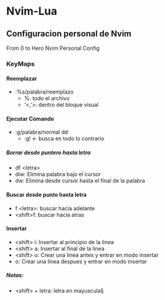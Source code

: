 # Nvim-Lua

## Configuracion personal de Nvim

From 0 to Hero
Nvim Personal Config

### KeyMaps

#### Reemplazar
* :%s/palabra/reemplazo
  * %: todo el archivo
  * '<,'>: dentro del bloque visual


#### Ejecutar Comando

* :g/palabra/normal dd
  * :g! <- busca en todo lo contrario

##### Borrar desde puntero hasta letra

* df \<letra\>
* diw: Elimina palabra bajo el cursor
* dw: Elimina desde cursor hasta el final de la palabra

#### Buscar desde punto hasta letra
* f \<letra\>: buscar hacia adelante
* \<shift\>f: buscar hacia atras


#### Insertar
* \<shift\> i: Insertar al principio de la linea
* \<shift\> a: Insertar al final de la linea
* \<shift\> o: Crear una linea antes y entrar en modo insertar
* o: Crear una linea despues y entrar en modo insertar


##### Notas:
* \<shift\> + letra: letra en mayuscula§
